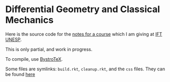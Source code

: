 
Differential Geometry and Classical Mechanics
=============================================

Here is the source code for the [notes for a course](http://andreimikhailov.com/teaching/gdmc/index.html) 
which I am giving at [IFT UNESP](http://www.ift.unesp.br).


This is only partial, and work in progress. 

To compile, use [BystroTeX](http://andreimikhailov.com/slides/bystroTeX/slides-manual/index.html).

Some files are symlinks:  `build.rkt`, `cleanup.rkt`, and the `css` files.
They can be found [here](https://github.com/amkhlv/usr/tree/master/share/scribble)
